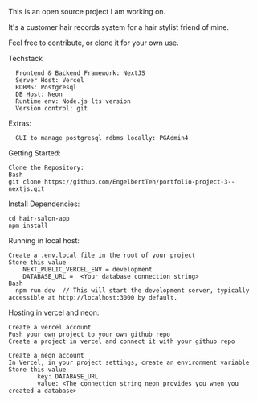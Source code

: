 This is an open source project I am working on.

It's a customer hair records system for a hair stylist friend of mine.

Feel free to contribute, or clone it for your own use.


Techstack 

      Frontend & Backend Framework: NextJS
      Server Host: Vercel
      RDBMS: Postgresql
      DB Host: Neon
      Runtime env: Node.js lts version
      Version control: git

Extras:

      GUI to manage postgresql rdbms locally: PGAdmin4
      

Getting Started:

    Clone the Repository:
    Bash
    git clone https://github.com/EngelbertTeh/portfolio-project-3--nextjs.git
    

Install Dependencies:

    cd hair-salon-app
    npm install


Running in local host:

    Create a .env.local file in the root of your project
    Store this value
        NEXT_PUBLIC_VERCEL_ENV = development
        DATABASE_URL =  <Your database connection string>
    Bash
      npm run dev  // This will start the development server, typically accessible at http://localhost:3000 by default.

Hosting in vercel and neon:

    Create a vercel account
    Push your own project to your own github repo
    Create a project in vercel and connect it with your github repo

    Create a neon account
    In Vercel, in your project settings, create an environment variable
    Store this value 
            key: DATABASE_URL
            value: <The connection string neon provides you when you created a database>
    



